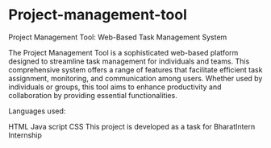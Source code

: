 # Project-management-tool
Project Management Tool: Web-Based Task Management System

The Project Management Tool is a sophisticated web-based platform designed to streamline task management for individuals and teams. This comprehensive system offers a range of features that facilitate efficient task assignment, monitoring, and communication among users. Whether used by individuals or groups, this tool aims to enhance productivity and collaboration by providing essential functionalities.

Languages used:

HTML
Java script
CSS
This project is developed as a task for BharatIntern Internship
